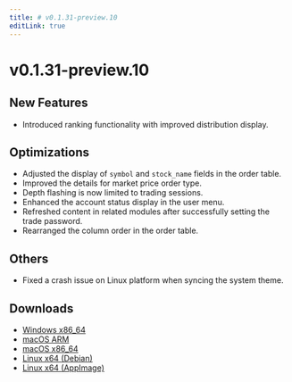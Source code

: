```yaml
---
title: # v0.1.31-preview.10
editLink: true
---
```


# v0.1.31-preview.10 <Badge type="warning" text="preview" />

## New Features

- Introduced ranking functionality with improved distribution display.

## Optimizations

- Adjusted the display of `symbol` and `stock_name` fields in the order table.
- Improved the details for market price order type.
- Depth flashing is now limited to trading sessions.
- Enhanced the account status display in the user menu.
- Refreshed content in related modules after successfully setting the trade password.
- Rearranged the column order in the order table.

## Others

- Fixed a crash issue on Linux platform when syncing the system theme.

## Downloads

- [Windows x86_64](https://assets.lbkrs.com/github/release/longbridge-desktop/preview/longbridge-0.1.31-preview.10-windows-x86_64.zip)
- [macOS ARM](https://assets.lbkrs.com/github/release/longbridge-desktop/preview/longbridge-v0.1.31-preview.10-macos-aarch64.dmg)
- [macOS x86_64](https://assets.lbkrs.com/github/release/longbridge-desktop/preview/longbridge-v0.1.31-preview.10-macos-x86_64.dmg)
- [Linux x64 (Debian)](https://assets.lbkrs.com/github/release/longbridge-desktop/preview/longbridge-v0.1.31-preview.10-linux-x86_64.deb)
- [Linux x64 (AppImage)](https://assets.lbkrs.com/github/release/longbridge-desktop/preview/longbridge-v0.1.31-preview.10-linux-x86_64.AppImage)
